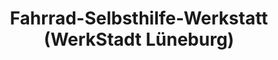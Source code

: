 ---
title: "Fahrrad-Selbsthilfe-Werkstatt (WerkStadt Lüneburg)"
url: /lueneburg/fahrrad-selbsthilfe-werkstatt-werkstadt-lueneburg/
shop: Fahrrad
---